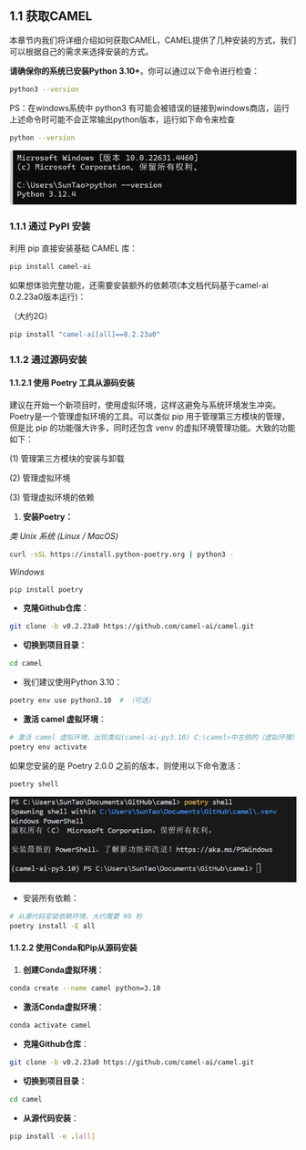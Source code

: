 ## 1.1 获取CAMEL

本章节内我们将详细介绍如何获取CAMEL，CAMEL提供了几种安装的方式，我们可以根据自己的需求来选择安装的方式。

**请确保你的系统已安装Python 3.10+**。你可以通过以下命令进行检查：

```bash
python3 --version
```

PS：在windows系统中 python3 有可能会被错误的链接到windows商店，运行上述命令时可能不会正常输出python版本，运行如下命令来检查

```bash
python --version
```

![](../images/image-1741229381092-11.png)



### 1.1.1 通过 PyPI 安装

利用 pip 直接安装基础 CAMEL 库：

```bash
pip install camel-ai
```

如果想体验完整功能，还需要安装额外的依赖项(本文档代码基于camel-ai 0.2.23a0版本运行)：

（大约2G）

```bash
pip install "camel-ai[all]==0.2.23a0"
```

### 1.1.2 通过源码安装

#### 1.1.2.1 **使用 Poetry 工具从源码安装**

建议在开始一个新项目时，使用虚拟环境，这样这避免与系统环境发生冲突。Poetry是一个管理虚拟环境的工具。可以类似 pip 用于管理第三方模块的管理，但是比 pip 的功能强大许多，同时还包含 venv 的虚拟环境管理功能。大致的功能如下：

(1) 管理第三方模块的安装与卸载

(2) 管理虚拟环境

(3) 管理虚拟环境的依赖

1. **安装Poetry：**

*类 Unix 系统 (Linux / MacOS)*

```bash
curl -sSL https://install.python-poetry.org | python3 -
```

*Windows*

```powershell
pip install poetry
```

* **克隆Github仓库**：

```bash
git clone -b v0.2.23a0 https://github.com/camel-ai/camel.git
```

* **切换到项目目录**：

```bash
cd camel
```

* 我们建议使用Python 3.10：

```bash
poetry env use python3.10  # （可选）
```

* **激活 camel 虚拟环境**：

```bash
# 激活 camel 虚拟环境，出现类似(camel-ai-py3.10) C:\camel>中左侧的（虚拟环境）代表激活成功
poetry env activate
```

如果您安装的是 Poetry 2.0.0 之前的版本，则使用以下命令激活：
```bash
poetry shell
```

![](../images/image-1-1741229381092-12.png)

* 安装所有依赖：

```bash
# 从源代码安装依赖环境，大约需要 90 秒
poetry install -E all    
```

#### 1.1.2.2 **使用Conda和Pip从源码安装**

1. **创建Conda虚拟环境**：

```bash
conda create --name camel python=3.10
```

* **激活Conda虚拟环境**：

```bash
conda activate camel
```

* **克隆Github仓库**：

```bash
git clone -b v0.2.23a0 https://github.com/camel-ai/camel.git
```

* **切换到项目目录**：

```bash
cd camel
```

* **从源代码安装**：

```bash
pip install -e .[all]
```

